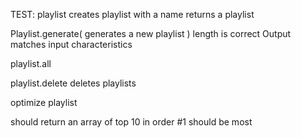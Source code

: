 TEST:
playlist creates playlist with a name
returns a playlist

Playlist.generate(
generates a new playlist
)
length is correct
Output matches input characteristics

playlist.all

playlist.delete deletes playlists

optimize playlist

should return an array of top 10 in order
#1 should be most
